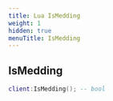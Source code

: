 ```yaml
---
title: Lua IsMedding
weight: 1
hidden: true
menuTitle: IsMedding
---
```

## IsMedding
```lua
client:IsMedding(); -- bool
```